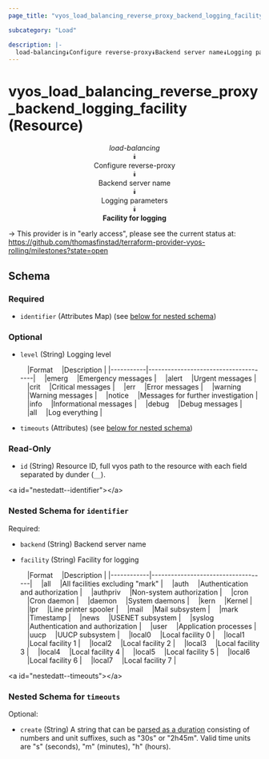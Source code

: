 ```yaml
---
page_title: "vyos_load_balancing_reverse_proxy_backend_logging_facility Resource - vyos"

subcategory: "Load"

description: |- 
  load-balancing⯯Configure reverse-proxy⯯Backend server name⯯Logging parameters⯯Facility for logging
---
```


# vyos_load_balancing_reverse_proxy_backend_logging_facility (Resource)
<center>

*load-balancing*  
⯯  
Configure reverse-proxy  
⯯  
Backend server name  
⯯  
Logging parameters  
⯯  
**Facility for logging**


</center>

-> This provider is in "early access", please see the current status at: https://github.com/thomasfinstad/terraform-provider-vyos-rolling/milestones?state=open

## Schema

### Required

- `identifier` (Attributes Map) (see [below for nested schema](#nestedatt--identifier))

### Optional

- `level` (String) Logging level

    &emsp;|Format   &emsp;|Description                         |
    |-----------|--------------------------------------|
    &emsp;|emerg    &emsp;|Emergency messages                  |
    &emsp;|alert    &emsp;|Urgent messages                     |
    &emsp;|crit     &emsp;|Critical messages                   |
    &emsp;|err      &emsp;|Error messages                      |
    &emsp;|warning  &emsp;|Warning messages                    |
    &emsp;|notice   &emsp;|Messages for further investigation  |
    &emsp;|info     &emsp;|Informational messages              |
    &emsp;|debug    &emsp;|Debug messages                      |
    &emsp;|all      &emsp;|Log everything                      |
- `timeouts` (Attributes) (see [below for nested schema](#nestedatt--timeouts))

### Read-Only

- `id` (String) Resource ID, full vyos path to the resource with each field separated by dunder (`__`).

&lt;a id=&#34;nestedatt--identifier&#34;&gt;&lt;/a&gt;
### Nested Schema for `identifier`

Required:

- `backend` (String) Backend server name
- `facility` (String) Facility for logging

    &emsp;|Format    &emsp;|Description                       |
    |------------|------------------------------------|
    &emsp;|all       &emsp;|All facilities excluding &#34;mark&#34;   |
    &emsp;|auth      &emsp;|Authentication and authorization  |
    &emsp;|authpriv  &emsp;|Non-system authorization          |
    &emsp;|cron      &emsp;|Cron daemon                       |
    &emsp;|daemon    &emsp;|System daemons                    |
    &emsp;|kern      &emsp;|Kernel                            |
    &emsp;|lpr       &emsp;|Line printer spooler              |
    &emsp;|mail      &emsp;|Mail subsystem                    |
    &emsp;|mark      &emsp;|Timestamp                         |
    &emsp;|news      &emsp;|USENET subsystem                  |
    &emsp;|syslog    &emsp;|Authentication and authorization  |
    &emsp;|user      &emsp;|Application processes             |
    &emsp;|uucp      &emsp;|UUCP subsystem                    |
    &emsp;|local0    &emsp;|Local facility 0                  |
    &emsp;|local1    &emsp;|Local facility 1                  |
    &emsp;|local2    &emsp;|Local facility 2                  |
    &emsp;|local3    &emsp;|Local facility 3                  |
    &emsp;|local4    &emsp;|Local facility 4                  |
    &emsp;|local5    &emsp;|Local facility 5                  |
    &emsp;|local6    &emsp;|Local facility 6                  |
    &emsp;|local7    &emsp;|Local facility 7                  |


&lt;a id=&#34;nestedatt--timeouts&#34;&gt;&lt;/a&gt;
### Nested Schema for `timeouts`

Optional:

- `create` (String) A string that can be [parsed as a duration](https://pkg.go.dev/time#ParseDuration) consisting of numbers and unit suffixes, such as &#34;30s&#34; or &#34;2h45m&#34;. Valid time units are &#34;s&#34; (seconds), &#34;m&#34; (minutes), &#34;h&#34; (hours).  
